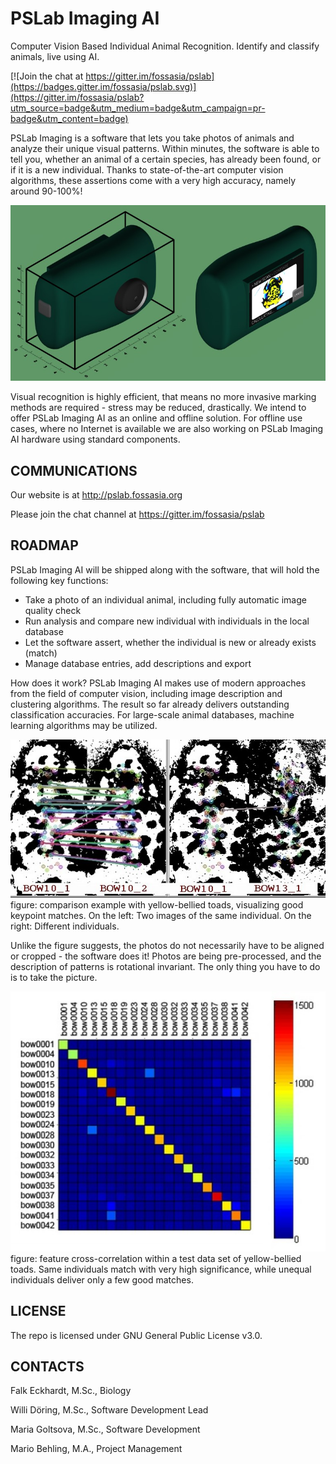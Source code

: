 # PSLab Imaging AI

Computer Vision Based Individual Animal Recognition. Identify and classify animals, live using AI.

[![Join the chat at https://gitter.im/fossasia/pslab](https://badges.gitter.im/fossasia/pslab.svg)](https://gitter.im/fossasia/pslab?utm_source=badge&utm_medium=badge&utm_campaign=pr-badge&utm_content=badge)

PSLab Imaging is a software that lets you take photos of animals and analyze their unique visual patterns. Within minutes, the software is able to tell you, whether an animal of a certain species, has already been found, or if it is a new individual. Thanks to state-of-the-art computer vision algorithms, these assertions come with a very high accuracy, namely around 90-100%!

<img src="docs/cambothsides.jpg" height = "" width=""> 

Visual recognition is highly efficient, that means no more invasive marking methods are required - stress may be reduced, drastically. We intend to offer PSLab Imaging AI as an online and offline solution. For offline use cases, where no Internet is available we are also working on PSLab Imaging AI hardware using standard components.

## COMMUNICATIONS

Our website is at http://pslab.fossasia.org

Please join the chat channel at https://gitter.im/fossasia/pslab

## ROADMAP

PSLab Imaging AI will be shipped along with the software, that will hold the following key functions:
* Take a photo of an individual animal, including fully automatic image quality check
* Run analysis and compare new individual with individuals in the local database
* Let the software assert, whether the individual is new or already exists (match)
* Manage database entries, add descriptions and export

How does it work? PSLab Imaging AI makes use of modern approaches from the field of computer vision, including image description and clustering algorithms. The result so far already delivers outstanding classification accuracies. For large-scale animal databases, machine learning algorithms may be utilized.

<img src="docs/comparison.jpg" height = "" width=""> 
figure: comparison example with yellow-bellied toads, visualizing good keypoint matches. On the left: Two images of the same individual. On the right: Different individuals.

Unlike the figure suggests, the photos do not necessarily have to be aligned or cropped - the software does it! Photos are being pre-processed, and the description of patterns is rotational invariant. The only thing you have to do is to take the picture.

<img src="docs/correlationmatrix.jpg" height = "" width=""> 
figure: feature cross-correlation within a test data set of yellow-bellied toads. Same individuals match with very high significance, while unequal individuals deliver only a few good matches.

## LICENSE

The repo is licensed under GNU General Public License v3.0.

## CONTACTS
Falk Eckhardt, M.Sc., Biology 

Willi Döring, M.Sc., Software Development Lead 

Maria Goltsova, M.Sc., Software Development

Mario Behling, M.A., Project Management
